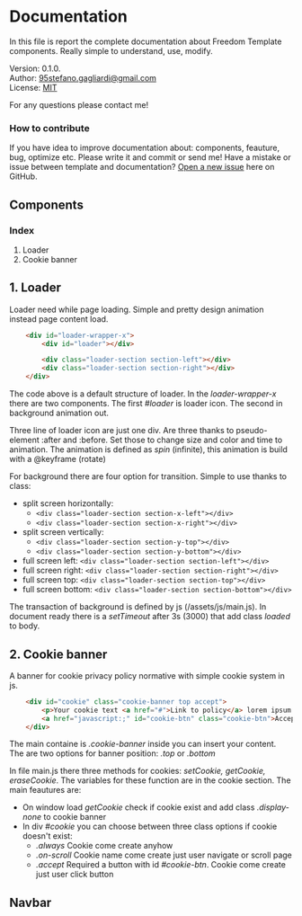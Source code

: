 # Documentation

In this file is report the complete documentation about Freedom Template components.
Really simple to understand, use, modify.

Version: 0.1.0. </br>
Author: 95stefano.gagliardi@gmail.com</br>
License: [MIT](https://github.com/Spolaa/freedom-template/blob/master/LICENSE)</br>

For any questions please contact me!

### How to contribute

If you have idea to improve documentation about: components, feauture, bug, optimize etc. Please write it and commit or send me!
Have a mistake or issue between template and documentation? [Open a new issue](https://github.com/Spolaa/freedom-template/issues) here on GitHub.

## Components

### Index

1. Loader
2. Cookie banner

## 1. Loader

Loader need while page loading. Simple and pretty design animation instead page content load.

```html
    <div id="loader-wrapper-x">
        <div id="loader"></div>

        <div class="loader-section section-left"></div>
        <div class="loader-section section-right"></div>
    </div>
```

The code above is a default structure of loader. In the *loader-wrapper-x* there are two components. The first *#loader* is loader icon. The second in background animation out. 

Three line of loader icon are just one div. Are three thanks to pseudo-element :after and :before. Set those to change size and color and time to animation. The animation is defined as *spin* (infinite), this animation is build with a @keyframe (rotate)

For background there are four option for transition. Simple to use thanks to class:
- split screen horizontally:
    - ```<div class="loader-section section-x-left"></div>```
    - ```<div class="loader-section section-x-right"></div>```
- split screen vertically:
    - ```<div class="loader-section section-y-top"></div>```
    - ```<div class="loader-section section-y-bottom"></div>```
- full screen left: ```<div class="loader-section section-left"></div>```
- full screen right: ```<div class="loader-section section-right"></div>```
- full screen top: ```<div class="loader-section section-top"></div>```
- full screen bottom: ```<div class="loader-section section-bottom"></div>```

The transaction of background is defined by js (/assets/js/main.js). In document ready there is a *setTimeout* after 3s (3000) that add class *loaded* to body.

## 2. Cookie banner

A banner for cookie privacy policy normative with simple cookie system in js.
```html
    <div id="cookie" class="cookie-banner top accept">
        <p>Your cookie text <a href="#">Link to policy</a> lorem ipsum dolor</p>
        <a href="javascript:;" id="cookie-btn" class="cookie-btn">Accept</a>
    </div>
```
The main containe is *.cookie-banner* inside you can insert your content. The are two options for banner position: *.top* or *.bottom* </br>

In file main.js there three methods for cookies: *setCookie, getCookie, eraseCookie*. The variables for these function are in the cookie section. The main feautures are:</br>
- On window load *getCookie* check if cookie exist and add class *.display-none* to cookie banner
- In div *#cookie* you can choose between three class options if cookie doesn't exist:
    - *.always* Cookie come create anyhow
    - *.on-scroll* Cookie name come create just user navigate or scroll page
    - *.accept* Required a button with id *#cookie-btn*. Cookie come create just user click button
    
## Navbar
